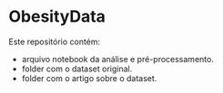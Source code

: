 # ObesityData
Este repositório contém:
- arquivo notebook da análise e pré-processamento.
- folder com o dataset original.
- folder com o artigo sobre o dataset.

